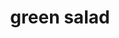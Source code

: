 ---
layout: food&drink
title: green salad
emoji: green_salad
permalink: 🥗.html
image: assets/img/3moji/green_salad.png
---
